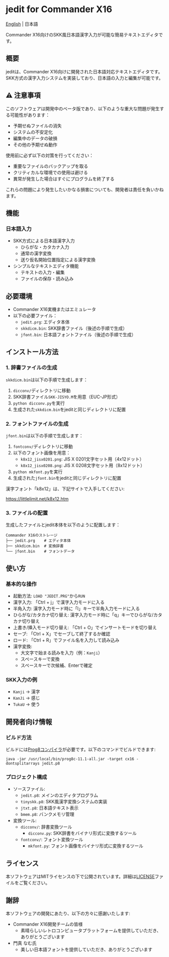 # jedit for Commander X16

[English](README.md) | 日本語

Commander X16向けのSKK風日本語漢字入力が可能な簡易テキストエディタです。

## 概要

jeditは、Commander X16向けに開発された日本語対応テキストエディタです。SKK方式の漢字入力システムを実装しており、日本語の入力と編集が可能です。

## ⚠️ 注意事項

このソフトウェアは開発中のベータ版であり、以下のような重大な問題が発生する可能性があります：

- 予期せぬファイルの消失
- システムの不安定化
- 編集中のデータの破損
- その他の予期せぬ動作

使用前に必ず以下の対策を行ってください：

- 重要なファイルのバックアップを取る
- クリティカルな環境での使用は避ける
- 異常が発生した場合はすぐにプログラムを終了する

これらの問題により発生したいかなる損害についても、開発者は責任を負いかねます。

## 機能

### 日本語入力
- SKK方式による日本語漢字入力
  - ひらがな・カタカナ入力
  - 通常の漢字変換
  - 送り仮名開始位置指定による漢字変換
- シンプルなテキストエディタ機能
  - テキストの入力・編集
  - ファイルの保存・読み込み

## 必要環境

- Commander X16実機またはエミュレータ
- 以下の必要ファイル：
  - `jedit.prg`: エディタ本体
  - `skkdicm.bin`: SKK辞書ファイル（後述の手順で生成）
  - `jfont.bin`: 日本語フォントファイル（後述の手順で生成）

## インストール方法

### 1. 辞書ファイルの生成

`skkdicm.bin`は以下の手順で生成します：

1. `dicconv/`ディレクトリに移動
2. SKK辞書ファイル`SKK-JISYO.M`を用意（EUC-JP形式）
3. `python dicconv.py`を実行
4. 生成された`skkdicm.bin`をjeditと同じディレクトリに配置

### 2. フォントファイルの生成

`jfont.bin`は以下の手順で生成します：

1. `fontconv/`ディレクトリに移動
2. 以下のフォント画像を用意：
   - `k8x12_jisx0201.png`: JIS X 0201文字セット用（4x12ドット）
   - `k8x12_jisx0208.png`: JIS X 0208文字セット用（8x12ドット）
3. `python mkfont.py`を実行
4. 生成された`jfont.bin`をjeditと同じディレクトリに配置

漢字フォント「k8x12」は、下記サイトで入手してください:

https://littlelimit.net/k8x12.htm

### 3. ファイルの配置

生成したファイルとjedit本体を以下のように配置します：

```
Commander X16のストレージ
├── jedit.prg    # エディタ本体
├── skkdicm.bin  # 変換辞書
└── jfont.bin    # フォントデータ
```

## 使い方

### 基本的な操作

- 起動方法: `LOAD "JEDIT.PRG"`から`RUN`
- 漢字入力: 「Ctrl + j」で漢字入力モードに入る
- 半角入力: 漢字入力モード時に「l」キーで半角入力モードに入る
- ひらがな/カタカナ切り替え: 漢字入力モード時に「q」キーでひらがな/カタカナ切り替え
- 上書き/挿入モード切り替え: 「Ctrl + O」でインサートモードを切り替え
- セーブ: 「Ctrl + X」でセーブして終了するか確認
- ロード: 「Ctrl + R」でファイル名を入力して読み込み
- 漢字変換: 
  - 大文字で始まる読みを入力（例：`Kanji`）
  - スペースキーで変換
  - スペースキーで次候補、Enterで確定

### SKK入力の例

- `Kanji` → 漢字
- `KanJi` → 感じ
- `TukaU` → 使う

## 開発者向け情報

### ビルド方法

ビルドには[Prog8コンパイラ](https://github.com/irmen/prog8)が必要です。以下のコマンドでビルドできます:

```
java -jar /usr/local/bin/prog8c-11.1-all.jar -target cx16 -dontsplitarrays jedit.p8
```

### プロジェクト構成

- ソースファイル:
  - `jedit.p8`: メインのエディタプログラム
  - `tinyskk.p8`: SKK風漢字変換システムの実装
  - `jtxt.p8`: 日本語テキスト表示
  - `bmem.p8`: バンクメモリ管理
- 変換ツール:
  - `dicconv/`: 辞書変換ツール
    - `dicconv.py`: SKK辞書をバイナリ形式に変換するツール
  - `fontconv/`: フォント変換ツール
    - `mkfont.py`: フォント画像をバイナリ形式に変換するツール

## ライセンス

本ソフトウェアはMITライセンスの下で公開されています。詳細は[LICENSE](LICENSE)ファイルをご覧ください。

## 謝辞

本ソフトウェアの開発にあたり、以下の方々に感謝いたします:

- Commander X16開発チームの皆様
  - 素晴らしいレトロコンピュータプラットフォームを提供していただき、ありがとうございます
- 門真 なむ氏
  - 美しい日本語フォントを提供していただき、ありがとうございます

